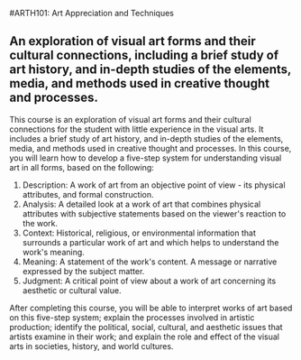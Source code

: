 #ARTH101: Art Appreciation and Techniques

An exploration of visual art forms and their cultural connections, including a brief study of art history, and in-depth studies of the elements, media, and methods used in creative thought and processes.
---

This course is an exploration of visual art forms and their cultural
connections for the student with little experience in the visual arts.
It includes a brief study of art history, and in-depth studies of the
elements, media, and methods used in creative thought and processes. In
this course, you will learn how to develop a five-step system for
understanding visual art in all forms, based on the following:

1.  Description: A work of art from an objective point of view - its
    physical attributes, and formal construction.
2.  Analysis: A detailed look at a work of art that combines physical
    attributes with subjective statements based on the viewer's reaction
    to the work.
3.  Context: Historical, religious, or environmental information that
    surrounds a particular work of art and which helps to understand the
    work's meaning.
4.  Meaning: A statement of the work's content. A message or narrative
    expressed by the subject matter.
5.  Judgment: A critical point of view about a work of art concerning
    its aesthetic or cultural value.

After completing this course, you will be able to interpret works of art
based on this five-step system; explain the processes involved in
artistic production; identify the political, social, cultural, and
aesthetic issues that artists examine in their work; and explain the
role and effect of the visual arts in societies, history, and world
cultures.
